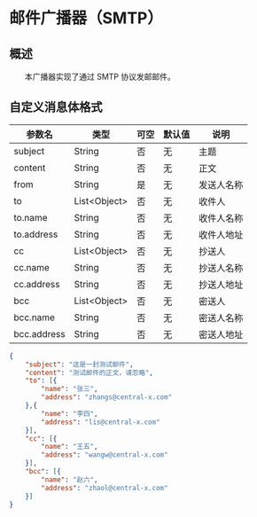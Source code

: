 # 邮件广播器（SMTP）
## 概述
&emsp;&emsp;本广播器实现了通过 SMTP 协议发邮邮件。

## 自定义消息体格式

| 参数名      | 类型               | 可空 | 默认值 | 说明       |
|-------------|--------------------|------|--------|------------|
| subject     | String             | 否   | 无     | 主题       |
| content     | String             | 否   | 无     | 正文       |
| from        | String             | 是   | 无     | 发送人名称 |
| to          | List&lt;Object&gt; | 否   | 无     | 收件人     |
| to.name     | String             | 否   | 无     | 收件人名称 |
| to.address  | String             | 否   | 无     | 收件人地址 |
| cc          | List&lt;Object&gt; | 否   | 无     | 抄送人     |
| cc.name     | String             | 否   | 无     | 抄送人名称 |
| cc.address  | String             | 否   | 无     | 抄送人地址 |
| bcc         | List&lt;Object&gt; | 否   | 无     | 密送人     |
| bcc.name    | String             | 否   | 无     | 密送人名称 |
| bcc.address | String             | 否   | 无     | 密送人地址 |

```json
{
    "subject": "这是一封测试邮件",
    "content": "测试邮件的正文，请忽略",
    "to": [{
        "name": "张三",
        "address": "zhangs@central-x.com"
    },{
        "name": "李四",
        "address": "lis@central-x.com"
    }],
    "cc": [{
        "name": "王五",
        "address": "wangw@central-x.com"
    }],
    "bcc": [{
        "name": "赵六",
        "address": "zhaol@central-x.com"
    }]
}
```